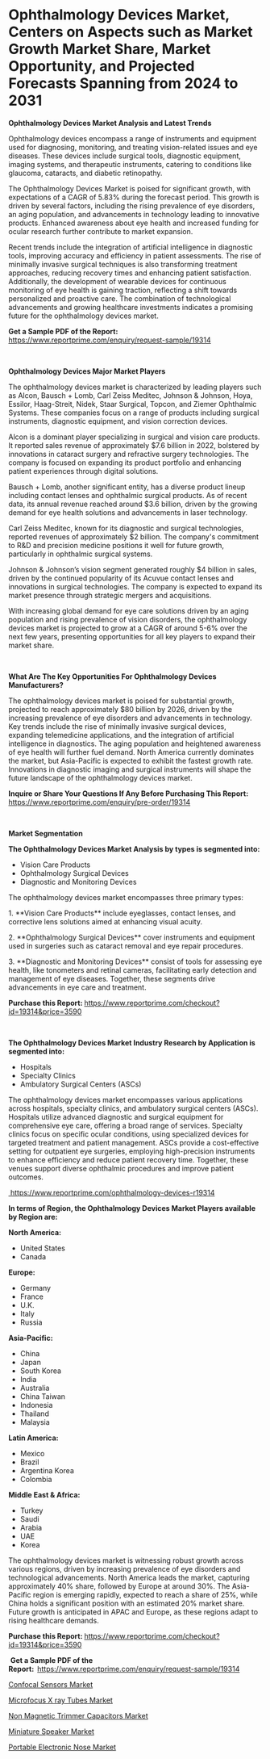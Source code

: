 <p><h1>Ophthalmology Devices Market, Centers on Aspects such as Market Growth Market Share, Market Opportunity, and Projected Forecasts Spanning from 2024 to 2031</h1></p><p><strong>Ophthalmology Devices Market Analysis and Latest Trends</strong></p>
<p><p>Ophthalmology devices encompass a range of instruments and equipment used for diagnosing, monitoring, and treating vision-related issues and eye diseases. These devices include surgical tools, diagnostic equipment, imaging systems, and therapeutic instruments, catering to conditions like glaucoma, cataracts, and diabetic retinopathy.</p><p>The Ophthalmology Devices Market is poised for significant growth, with expectations of a CAGR of 5.83% during the forecast period. This growth is driven by several factors, including the rising prevalence of eye disorders, an aging population, and advancements in technology leading to innovative products. Enhanced awareness about eye health and increased funding for ocular research further contribute to market expansion.</p><p>Recent trends include the integration of artificial intelligence in diagnostic tools, improving accuracy and efficiency in patient assessments. The rise of minimally invasive surgical techniques is also transforming treatment approaches, reducing recovery times and enhancing patient satisfaction. Additionally, the development of wearable devices for continuous monitoring of eye health is gaining traction, reflecting a shift towards personalized and proactive care. The combination of technological advancements and growing healthcare investments indicates a promising future for the ophthalmology devices market.</p></p>
<p><strong>Get a Sample PDF of the Report:&nbsp;</strong> <a href="https://www.reportprime.com/enquiry/request-sample/19314?utm_campaign=1897&utm_medium=2&utm_source=Github&utm_content=ia&utm_term=25122024&utm_id=ophthalmology-devices">https://www.reportprime.com/enquiry/request-sample/19314</a></p>
<p>&nbsp;</p>
<p><strong>Ophthalmology Devices Major Market Players</strong></p>
<p><p>The ophthalmology devices market is characterized by leading players such as Alcon, Bausch + Lomb, Carl Zeiss Meditec, Johnson & Johnson, Hoya, Essilor, Haag-Streit, Nidek, Staar Surgical, Topcon, and Ziemer Ophthalmic Systems. These companies focus on a range of products including surgical instruments, diagnostic equipment, and vision correction devices.</p><p>Alcon is a dominant player specializing in surgical and vision care products. It reported sales revenue of approximately $7.6 billion in 2022, bolstered by innovations in cataract surgery and refractive surgery technologies. The company is focused on expanding its product portfolio and enhancing patient experiences through digital solutions.</p><p>Bausch + Lomb, another significant entity, has a diverse product lineup including contact lenses and ophthalmic surgical products. As of recent data, its annual revenue reached around $3.6 billion, driven by the growing demand for eye health solutions and advancements in laser technology.</p><p>Carl Zeiss Meditec, known for its diagnostic and surgical technologies, reported revenues of approximately $2 billion. The company's commitment to R&D and precision medicine positions it well for future growth, particularly in ophthalmic surgical systems.</p><p>Johnson & Johnson’s vision segment generated roughly $4 billion in sales, driven by the continued popularity of its Acuvue contact lenses and innovations in surgical technologies. The company is expected to expand its market presence through strategic mergers and acquisitions.</p><p>With increasing global demand for eye care solutions driven by an aging population and rising prevalence of vision disorders, the ophthalmology devices market is projected to grow at a CAGR of around 5-6% over the next few years, presenting opportunities for all key players to expand their market share.</p></p>
<p>&nbsp;</p>
<p><strong>What Are The Key Opportunities For Ophthalmology Devices Manufacturers?</strong></p>
<p><p>The ophthalmology devices market is poised for substantial growth, projected to reach approximately $80 billion by 2026, driven by the increasing prevalence of eye disorders and advancements in technology. Key trends include the rise of minimally invasive surgical devices, expanding telemedicine applications, and the integration of artificial intelligence in diagnostics. The aging population and heightened awareness of eye health will further fuel demand. North America currently dominates the market, but Asia-Pacific is expected to exhibit the fastest growth rate. Innovations in diagnostic imaging and surgical instruments will shape the future landscape of the ophthalmology devices market.</p></p>
<p><strong>Inquire or Share Your Questions If Any Before Purchasing This Report:</strong> <a href="https://www.reportprime.com/enquiry/pre-order/19314?utm_campaign=1897&utm_medium=2&utm_source=Github&utm_content=ia&utm_term=25122024&utm_id=ophthalmology-devices">https://www.reportprime.com/enquiry/pre-order/19314</a></p>
<p>&nbsp;</p>
<p><strong>Market Segmentation</strong></p>
<p><strong>The Ophthalmology Devices Market Analysis by types is segmented into:</strong></p>
<p><ul><li>Vision Care Products</li><li>Ophthalmology Surgical Devices</li><li>Diagnostic and Monitoring Devices</li></ul></p>
<p><p>The ophthalmology devices market encompasses three primary types: </p><p>1. **Vision Care Products** include eyeglasses, contact lenses, and corrective lens solutions aimed at enhancing visual acuity.</p><p>  </p><p>2. **Ophthalmology Surgical Devices** cover instruments and equipment used in surgeries such as cataract removal and eye repair procedures.</p><p>3. **Diagnostic and Monitoring Devices** consist of tools for assessing eye health, like tonometers and retinal cameras, facilitating early detection and management of eye diseases. Together, these segments drive advancements in eye care and treatment.</p></p>
<p><strong>Purchase this Report:&nbsp;</strong><a href="https://www.reportprime.com/checkout?id=19314&price=3590&utm_campaign=1897&utm_medium=2&utm_source=Github&utm_content=ia&utm_term=25122024&utm_id=ophthalmology-devices">https://www.reportprime.com/checkout?id=19314&price=3590</a></p>
<p>&nbsp;</p>
<p><strong>The Ophthalmology Devices Market Industry Research by Application is segmented into:</strong></p>
<p><ul><li>Hospitals</li><li>Specialty Clinics</li><li>Ambulatory Surgical Centers (ASCs)</li></ul></p>
<p><p>The ophthalmology devices market encompasses various applications across hospitals, specialty clinics, and ambulatory surgical centers (ASCs). Hospitals utilize advanced diagnostic and surgical equipment for comprehensive eye care, offering a broad range of services. Specialty clinics focus on specific ocular conditions, using specialized devices for targeted treatment and patient management. ASCs provide a cost-effective setting for outpatient eye surgeries, employing high-precision instruments to enhance efficiency and reduce patient recovery time. Together, these venues support diverse ophthalmic procedures and improve patient outcomes.</p></p>
<p><a href="https://www.reportprime.com/ophthalmology-devices-r19314?utm_campaign=1897&utm_medium=2&utm_source=Github&utm_content=ia&utm_term=25122024&utm_id=ophthalmology-devices">&nbsp;https://www.reportprime.com/ophthalmology-devices-r19314</a></p>
<p><strong>In terms of Region, the Ophthalmology Devices Market Players available by Region are:</strong></p>
<p>
    <p> <strong> North America: </strong>
        <ul>
            <li>United States</li>
            <li>Canada</li>
        </ul>
        </p> 
    <p> <strong> Europe: </strong>
        <ul>
            <li>Germany</li>
            <li>France</li>
            <li>U.K.</li>
            <li>Italy</li>
            <li>Russia</li>
        </ul>
        </p> 
    <p> <strong> Asia-Pacific: </strong>
        <ul>
            <li>China</li>
            <li>Japan</li>
            <li>South Korea</li>
            <li>India</li>
            <li>Australia</li>
            <li>China Taiwan</li>
            <li>Indonesia</li>
            <li>Thailand</li>
            <li>Malaysia</li>
        </ul>
        </p> 
    <p> <strong> Latin America: </strong>
        <ul>
            <li>Mexico</li>
            <li>Brazil</li>
            <li>Argentina Korea</li>
            <li>Colombia</li>
        </ul>
        </p> 
    <p> <strong> Middle East & Africa: </strong>
        <ul>
            <li>Turkey</li>
            <li>Saudi</li>
            <li>Arabia</li>
            <li>UAE</li>
            <li>Korea</li>
        </ul>
    </p>
    </p>
<p><p>The ophthalmology devices market is witnessing robust growth across various regions, driven by increasing prevalence of eye disorders and technological advancements. North America leads the market, capturing approximately 40% share, followed by Europe at around 30%. The Asia-Pacific region is emerging rapidly, expected to reach a share of 25%, while China holds a significant position with an estimated 20% market share. Future growth is anticipated in APAC and Europe, as these regions adapt to rising healthcare demands.</p></p>
<p><strong>Purchase this Report: </strong><a href="https://www.reportprime.com/checkout?id=19314&price=3590&utm_campaign=1897&utm_medium=2&utm_source=Github&utm_content=ia&utm_term=25122024&utm_id=ophthalmology-devices">https://www.reportprime.com/checkout?id=19314&price=3590</a></p>
<p>&nbsp;<strong>Get a Sample PDF of the Report:&nbsp;&nbsp;</strong><a href="https://www.reportprime.com/enquiry/request-sample/19314?utm_campaign=1897&utm_medium=2&utm_source=Github&utm_content=ia&utm_term=25122024&utm_id=ophthalmology-devices">https://www.reportprime.com/enquiry/request-sample/19314</a></p>
<p><strong></strong></p>
<p><p><a href="https://www.linkedin.com/pulse/whats-propelling-confocal-sensors-markets-growth-112-cagr-key-l7joe?utm_campaign=1897&utm_medium=2&utm_source=Github&utm_content=ia&utm_term=25122024&utm_id=ophthalmology-devices">Confocal Sensors Market</a></p><p><a href="https://www.linkedin.com/pulse/microfocus-x-ray-tubes-market-trends-drivers-forecasted-eznte?utm_campaign=1897&utm_medium=2&utm_source=Github&utm_content=ia&utm_term=25122024&utm_id=ophthalmology-devices">Microfocus X ray Tubes Market</a></p><p><a href="https://www.linkedin.com/pulse/empowering-stakeholders-insights-from-non-magnetic-trimmer-oqhae?utm_campaign=1897&utm_medium=2&utm_source=Github&utm_content=ia&utm_term=25122024&utm_id=ophthalmology-devices">Non Magnetic Trimmer Capacitors Market</a></p><p><a href="https://www.linkedin.com/pulse/miniature-speaker-market-forecasts-trends-impact-analysis-2024-ho0pf?utm_campaign=1897&utm_medium=2&utm_source=Github&utm_content=ia&utm_term=25122024&utm_id=ophthalmology-devices">Miniature Speaker Market</a></p><p><a href="https://www.linkedin.com/pulse/explosive-growth-portable-electronic-nose-market-global-opportunities-mefpe?utm_campaign=1897&utm_medium=2&utm_source=Github&utm_content=ia&utm_term=25122024&utm_id=ophthalmology-devices">Portable Electronic Nose Market</a></p></p>